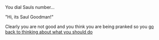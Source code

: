 You dial Sauls number...

"Hi, its Saul Goodman!"

Clearly you are not good and you think you are being pranked so you
[go back to thinking about what you should do](../marshmallow.md)
